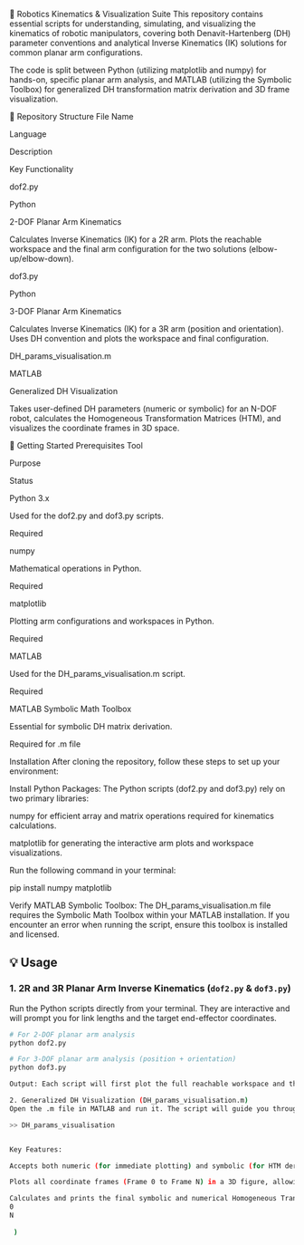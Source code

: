 🤖 Robotics Kinematics & Visualization Suite
This repository contains essential scripts for understanding, simulating, and visualizing the kinematics of robotic manipulators, covering both Denavit-Hartenberg (DH) parameter conventions and analytical Inverse Kinematics (IK) solutions for common planar arm configurations.

The code is split between Python (utilizing matplotlib and numpy) for hands-on, specific planar arm analysis, and MATLAB (utilizing the Symbolic Toolbox) for generalized DH transformation matrix derivation and 3D frame visualization.

📁 Repository Structure
File Name

Language

Description

Key Functionality

dof2.py

Python

2-DOF Planar Arm Kinematics

Calculates Inverse Kinematics (IK) for a 2R arm. Plots the reachable workspace and the final arm configuration for the two solutions (elbow-up/elbow-down).

dof3.py

Python

3-DOF Planar Arm Kinematics

Calculates Inverse Kinematics (IK) for a 3R arm (position and orientation). Uses DH convention and plots the workspace and final configuration.

DH_params_visualisation.m

MATLAB

Generalized DH Visualization

Takes user-defined DH parameters (numeric or symbolic) for an N-DOF robot, calculates the Homogeneous Transformation Matrices (HTM), and visualizes the coordinate frames in 3D space.

🚀 Getting Started
Prerequisites
Tool

Purpose

Status

Python 3.x

Used for the dof2.py and dof3.py scripts.

Required

numpy

Mathematical operations in Python.

Required

matplotlib

Plotting arm configurations and workspaces in Python.

Required

MATLAB

Used for the DH_params_visualisation.m script.

Required

MATLAB Symbolic Math Toolbox

Essential for symbolic DH matrix derivation.

Required for .m file

Installation
After cloning the repository, follow these steps to set up your environment:

Install Python Packages:
The Python scripts (dof2.py and dof3.py) rely on two primary libraries:

numpy for efficient array and matrix operations required for kinematics calculations.

matplotlib for generating the interactive arm plots and workspace visualizations.

Run the following command in your terminal:

pip install numpy matplotlib

Verify MATLAB Symbolic Toolbox:
The DH_params_visualisation.m file requires the Symbolic Math Toolbox within your MATLAB installation. If you encounter an error when running the script, ensure this toolbox is installed and licensed.


## 💡 Usage

### 1. 2R and 3R Planar Arm Inverse Kinematics (`dof2.py` & `dof3.py`)

Run the Python scripts directly from your terminal. They are interactive and will prompt you for link lengths and the target end-effector coordinates.

```bash
# For 2-DOF planar arm analysis
python dof2.py

# For 3-DOF planar arm analysis (position + orientation)
python dof3.py

Output: Each script will first plot the full reachable workspace and then display one or two separate plots showing the arm in the calculated configuration reaching the specified target point.

2. Generalized DH Visualization (DH_params_visualisation.m)
Open the .m file in MATLAB and run it. The script will guide you through entering the Denavit-Hartenberg parameters for your specific robot (N-DOF).

>> DH_params_visualisation


Key Features:

Accepts both numeric (for immediate plotting) and symbolic (for HTM derivation) DH parameters.

Plots all coordinate frames (Frame 0 to Frame N) in a 3D figure, allowing you to visualize the link geometry.

Calculates and prints the final symbolic and numerical Homogeneous Transformation Matrices (T 
0
N
​
 )
